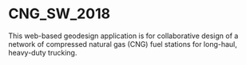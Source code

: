 # CNG_SW_2018
This web-based geodesign application is for collaborative design of a network of compressed natural gas (CNG) fuel stations for long-haul, heavy-duty trucking. 
